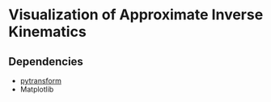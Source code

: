 # Visualization of Approximate Inverse Kinematics

## Dependencies

* [pytransform](https://git.hb.dfki.de/besman/pytransform/)
* Matplotlib
